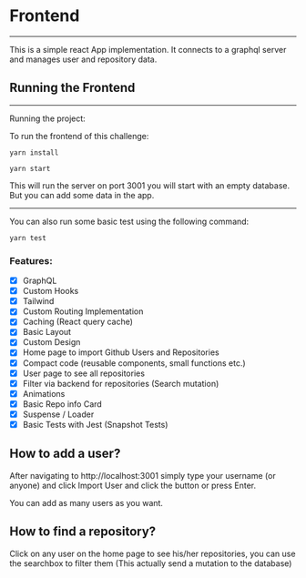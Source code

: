 # Frontend

---

This is a simple react App implementation. It connects to a graphql server and manages user and repository data.

## Running the Frontend

---

Running the project:

To run the frontend of this challenge:

```
yarn install
```

```
yarn start
```

This will run the server on port 3001 you will start with an empty database. But you can add some data in the app.

---

You can also run some basic test using the following command:

```
yarn test
```

### Features:

- [x] GraphQL
- [x] Custom Hooks
- [x] Tailwind
- [x] Custom Routing Implementation
- [x] Caching (React query cache)
- [x] Basic Layout
- [x] Custom Design
- [x] Home page to import Github Users and Repositories
- [x] Compact code (reusable components, small functions etc.)
- [x] User page to see all repositories
- [x] Filter via backend for repositories (Search mutation)
- [x] Animations
- [x] Basic Repo info Card
- [x] Suspense / Loader
- [x] Basic Tests with Jest (Snapshot Tests)

## How to add a user?

After navigating to http://localhost:3001 simply type your username (or anyone) and click Import User and click the button or press Enter.

You can add as many users as you want.

## How to find a repository?

Click on any user on the home page to see his/her repositories, you can use the searchbox to filter them (This actually send a mutation to the database)
